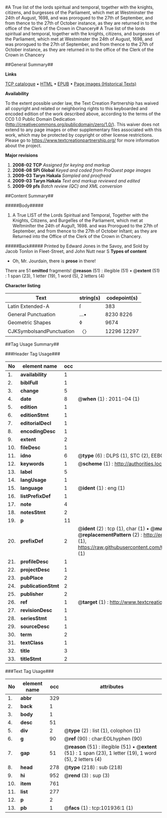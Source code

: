 #A True list of the lords spiritual and temporal, together with the knights, citizens, and burgesses of the Parliament, which met at Westminster the 24th of August, 1698, and was prorogued to the 27th of September, and from thence to the 27th of October instance, as they are returned in to the office of the Clerk of the Crown in Chancery#
A True list of the lords spiritual and temporal, together with the knights, citizens, and burgesses of the Parliament, which met at Westminster the 24th of August, 1698, and was prorogued to the 27th of September, and from thence to the 27th of October instance, as they are returned in to the office of the Clerk of the Crown in Chancery

##General Summary##

**Links**

[TCP catalogue](http://www.ota.ox.ac.uk/tcp/)  • 
[HTML](http://tei.it.ox.ac.uk/tcp/Texts-HTML/free/A63/A63543.html)  • 
[EPUB](http://tei.it.ox.ac.uk/tcp/Texts-EPUB/free/A63/A63543.epub) • 
[Page images (Historical Texts)](https://historicaltexts.jisc.ac.uk/eebo-13800907e)

**Availability**

To the extent possible under law, the Text Creation Partnership has waived all copyright and related or neighboring rights to this keyboarded and encoded edition of the work described above, according to the terms of the CC0 1.0 Public Domain Dedication (http://creativecommons.org/publicdomain/zero/1.0/). This waiver does not extend to any page images or other supplementary files associated with this work, which may be protected by copyright or other license restrictions. Please go to https://www.textcreationpartnership.org/ for more information about the project.

**Major revisions**

1. __2008-02__ __TCP__ *Assigned for keying and markup*
1. __2008-08__ __SPi Global__ *Keyed and coded from ProQuest page images*
1. __2009-03__ __Taryn Hakala__ *Sampled and proofread*
1. __2009-03__ __Taryn Hakala__ *Text and markup reviewed and edited*
1. __2009-09__ __pfs__ *Batch review (QC) and XML conversion*

##Content Summary##

#####Body#####

1. A True LIST of the Lords Spiritual and Temporal, Together with the Knights, Citizens, and Burgeſſes of the Parliament, which met at Weſtminſter the 24th of Auguſt, 1698. and was Prorogued to the 27th of September, and from thence to the 27th of October Inſtant; as they are Returned into the Office of the Clerk of the Crown in Chancery.

#####Back#####
Printed by Edward Jones in the Savoy, and Sold by Jacob Tonſon in Fleet-Street, and John Nutt near S
**Types of content**

  * Oh, Mr. Jourdain, there is **prose** in there!

There are 51 **omitted** fragments! 
 @__reason__ (51) : illegible (51)  •  @__extent__ (51) : 1 span (23), 1 letter (19), 1 word (5), 2 letters (4)

**Character listing**


|Text|string(s)|codepoint(s)|
|---|---|---|
|Latin Extended-A|ſ|383|
|General Punctuation|…•|8230 8226|
|Geometric Shapes|◊|9674|
|CJKSymbolsandPunctuation|〈〉|12296 12297|

##Tag Usage Summary##

###Header Tag Usage###

|No|element name|occ|attributes|
|---|---|---|---|
|1.|__availability__|1||
|2.|__biblFull__|1||
|3.|__change__|5||
|4.|__date__|8| @__when__ (1) : 2011-04 (1)|
|5.|__edition__|1||
|6.|__editionStmt__|1||
|7.|__editorialDecl__|1||
|8.|__encodingDesc__|1||
|9.|__extent__|2||
|10.|__fileDesc__|1||
|11.|__idno__|6| @__type__ (6) : DLPS (1), STC (2), EEBO-CITATION (1), OCLC (1), VID (1)|
|12.|__keywords__|1| @__scheme__ (1) : http://authorities.loc.gov/ (1)|
|13.|__label__|5||
|14.|__langUsage__|1||
|15.|__language__|1| @__ident__ (1) : eng (1)|
|16.|__listPrefixDef__|1||
|17.|__note__|4||
|18.|__notesStmt__|2||
|19.|__p__|11||
|20.|__prefixDef__|2| @__ident__ (2) : tcp (1), char (1)  •  @__matchPattern__ (2) : ([0-9\-]+):([0-9IVX]+) (1), (.+) (1)  •  @__replacementPattern__ (2) : http://eebo.chadwyck.com/downloadtiff?vid=$1&page=$2 (1), https://raw.githubusercontent.com/textcreationpartnership/Texts/master/tcpchars.xml#$1 (1)|
|21.|__profileDesc__|1||
|22.|__projectDesc__|1||
|23.|__pubPlace__|2||
|24.|__publicationStmt__|2||
|25.|__publisher__|2||
|26.|__ref__|1| @__target__ (1) : http://www.textcreationpartnership.org/docs/. (1)|
|27.|__revisionDesc__|1||
|28.|__seriesStmt__|1||
|29.|__sourceDesc__|1||
|30.|__term__|2||
|31.|__textClass__|1||
|32.|__title__|3||
|33.|__titleStmt__|2||


###Text Tag Usage###

|No|element name|occ|attributes|
|---|---|---|---|
|1.|__abbr__|329||
|2.|__back__|1||
|3.|__body__|1||
|4.|__desc__|51||
|5.|__div__|2| @__type__ (2) : list (1), colophon (1)|
|6.|__g__|90| @__ref__ (90) : char:EOLhyphen (90)|
|7.|__gap__|51| @__reason__ (51) : illegible (51)  •  @__extent__ (51) : 1 span (23), 1 letter (19), 1 word (5), 2 letters (4)|
|8.|__head__|278| @__type__ (218) : sub (218)|
|9.|__hi__|952| @__rend__ (3) : sup (3)|
|10.|__item__|761||
|11.|__list__|277||
|12.|__p__|2||
|13.|__pb__|1| @__facs__ (1) : tcp:101936:1 (1)|
